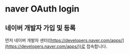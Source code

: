 # naver OAuth login

## 네이버 개발자 가입 및 등록
먼저 네이버 개발자 센터([https://developers.naver.com/apps/](https://developers.naver.com/apps/))로 접속합니다.



